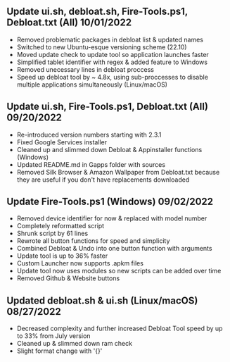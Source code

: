 ## Update ui.sh, debloat.sh, Fire-Tools.ps1, Debloat.txt (All) 10/01/2022
- Removed problematic packages in debloat list & updated names
- Switched to new Ubuntu-esque versioning scheme (22.10)
- Moved update check to update tool so application launches faster
- Simplified tablet identifier with regex & added feature to Windows
- Removed unecessary lines in debloat proccess
- Speed up debloat tool by ~ 4.8x, using sub-proccesses to disable multiple applications simultaneously (Linux/macOS)

## Update ui.sh, Fire-Tools.ps1, Debloat.txt (All) 09/20/2022
- Re-introduced version numbers starting with 2.3.1
- Fixed Google Services installer
- Cleaned up and slimmed down Debloat & Appinstaller functions (Windows)
- Updated README.md in Gapps folder with sources
- Removed Silk Browser & Amazon Wallpaper from Debloat.txt because they are useful if you don't have replacements downloaded

## Update Fire-Tools.ps1 (Windows) 09/02/2022
- Removed device identifier for now & replaced with model number
- Completely reformatted script
- Shrunk script by 61 lines
- Rewrote all button functions for speed and simplicity
- Combined Debloat & Undo into one button function with arguments
- Update tool is up to 36% faster
- Custom Launcher now supports .apkm files
- Update tool now uses modules so new scripts can be added over time
- Removed Github & Website buttons

## Updated debloat.sh & ui.sh (Linux/macOS) 08/27/2022
- Decreased complexity and further increased Debloat Tool speed by up to 33% from July version
- Cleaned up & slimmed down ram check
- Slight format change with '{}'

